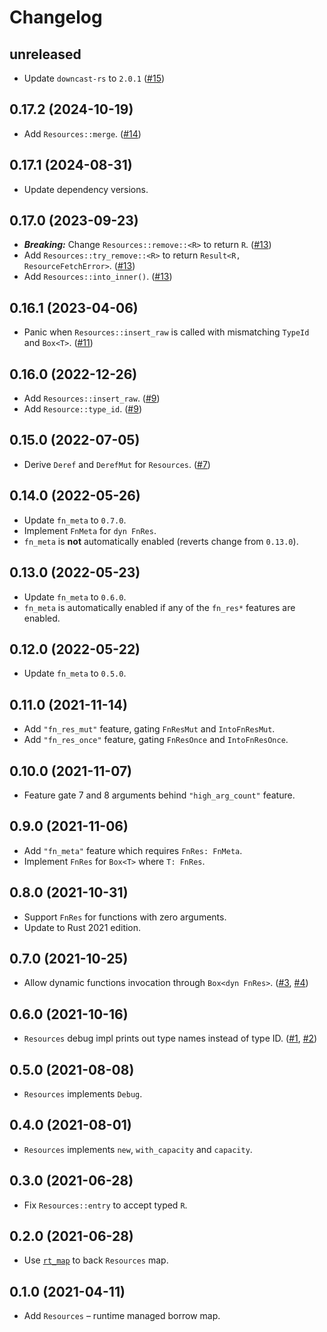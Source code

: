 # Changelog

## unreleased

* Update `downcast-rs` to `2.0.1`  ([#15])

[#15]: https://github.com/azriel91/resman/pull/15


## 0.17.2 (2024-10-19)

* Add `Resources::merge`. ([#14])

[#14]: https://github.com/azriel91/resman/pull/14


## 0.17.1 (2024-08-31)

* Update dependency versions.


## 0.17.0 (2023-09-23)

* ***Breaking:*** Change `Resources::remove::<R>` to return `R`. ([#13])
* Add `Resources::try_remove::<R>` to return `Result<R, ResourceFetchError>`. ([#13])
* Add `Resources::into_inner()`. ([#13])

[#13]: https://github.com/azriel91/resman/pull/13


## 0.16.1 (2023-04-06)

* Panic when `Resources::insert_raw` is called with mismatching `TypeId` and `Box<T>`. ([#11])

[#11]: https://github.com/azriel91/resman/pull/11


## 0.16.0 (2022-12-26)

* Add `Resources::insert_raw`. ([#9])
* Add `Resource::type_id`. ([#9])

[#9]: https://github.com/azriel91/resman/pull/9


## 0.15.0 (2022-07-05)

* Derive `Deref` and `DerefMut` for `Resources`. ([#7])

[#7]: https://github.com/azriel91/resman/pull/7


## 0.14.0 (2022-05-26)

* Update `fn_meta` to `0.7.0`.
* Implement `FnMeta` for `dyn FnRes`.
* `fn_meta` is **not** automatically enabled (reverts change from `0.13.0`).


## 0.13.0 (2022-05-23)

* Update `fn_meta` to `0.6.0`.
* `fn_meta` is automatically enabled if any of the `fn_res*` features are enabled.


## 0.12.0 (2022-05-22)

* Update `fn_meta` to `0.5.0`.


## 0.11.0 (2021-11-14)

* Add `"fn_res_mut"` feature, gating `FnResMut` and `IntoFnResMut`.
* Add `"fn_res_once"` feature, gating `FnResOnce` and `IntoFnResOnce`.


## 0.10.0 (2021-11-07)

* Feature gate 7 and 8 arguments behind `"high_arg_count"` feature.


## 0.9.0 (2021-11-06)

* Add `"fn_meta"` feature which requires `FnRes: FnMeta`.
* Implement `FnRes` for `Box<T>` where `T: FnRes`.


## 0.8.0 (2021-10-31)

* Support `FnRes` for functions with zero arguments.
* Update to Rust 2021 edition.


## 0.7.0 (2021-10-25)

* Allow dynamic functions invocation through `Box<dyn FnRes>`. ([#3], [#4])

[#3]: https://github.com/azriel91/resman/issues/3
[#4]: https://github.com/azriel91/resman/pull/4


## 0.6.0 (2021-10-16)

* `Resources` debug impl prints out type names instead of type ID. ([#1], [#2])

[#1]: https://github.com/azriel91/resman/issues/1
[#2]: https://github.com/azriel91/resman/pull/2


## 0.5.0 (2021-08-08)

* `Resources` implements `Debug`.


## 0.4.0 (2021-08-01)

* `Resources` implements `new`, `with_capacity` and `capacity`.


## 0.3.0 (2021-06-28)

* Fix `Resources::entry` to accept typed `R`.


## 0.2.0 (2021-06-28)

* Use [`rt_map`] to back `Resources` map.

[`rt_map`]: https://github.com/azriel91/rt_map


## 0.1.0 (2021-04-11)

* Add `Resources` &ndash; runtime managed borrow map.
